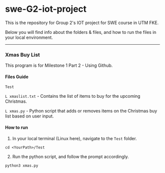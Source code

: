 # swe-G2-iot-project
This is the repository for Group 2's IOT project for SWE course in UTM FKE. 

Below you will find info about the folders & files, and how to run the files in your local environment.


---


### Xmas Buy List
This program is for Milestone 1 Part 2 - Using Github.
#### Files Guide

`Test` 

`L xmaslist.txt` - Contains the list of items to buy for the upcoming Christmas. 

`L xmas.py` - Python script that adds or removes items on the Christmas buy list based on user input.

#### How to run 
1. In your local terminal (Linux here), navigate to the `Test` folder.
```
cd <YourPath>/Test
```
2. Run the python script, and follow the prompt accordingly.
```
python3 xmas.py
```

